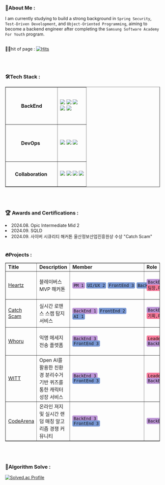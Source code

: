 <h3 dir="auto">🔎About Me :</h3>
I am currently studying to build a strong background in <code>Spring Security</code>, <code>Test-Driven Development</code>, and <code>Object-Oriented Programming</code>, aiming to become a backend engineer after completing the <code>Samsung Software Academy For Youth</code> program.
<br>
<br>

👨‍💼hit of page : [![Hits](https://hits.seeyoufarm.com/api/count/incr/badge.svg?url=https%3A%2F%2Fgithub.com%2FBe-HinD&count_bg=%23888888&title_bg=%23555555&icon=github.svg&icon_color=%23E7E7E7&title=GitHub&edge_flat=false)](https://hits.seeyoufarm.com)

<br>
<br>

<h3 dir="auto">🛠️Tech Stack :</h3>
 <table border="1px solid black">
    <tr>
      <td style="padding: 50px;"><b> BackEnd </td>
      <td>
      <img src="https://img.shields.io/badge/java-007396?style=for-the-badge&logo=java&logoColor=white"> <img src="https://img.shields.io/badge/SpringBoot-6DB33F?style=for-the-badge&logo=springboot&logoColor=white"> <img src="https://img.shields.io/badge/springsecurity-6DB33F?style=for-the-badge&logo=springsecurity&logoColor=white">
      <br>
      <img src="https://img.shields.io/badge/mysql-4479A1?style=for-the-badge&logo=mysql&logoColor=white">
      <img src="https://img.shields.io/badge/Hibernate-59666C?style=for-the-badge&logo=hibernate&logoColor=white">
      </td>
    </tr>
    <tr>
        <td style="padding: 50px;"> <b> DevOps </td>
        <td>
        <img src="https://img.shields.io/badge/docker-2496ED?style=for-the-badge&logo=docker&logoColor=white">
        <img src="https://img.shields.io/badge/nginx-009639?style=for-the-badge&logo=nginx&logoColor=white">
        <img src="https://img.shields.io/badge/jenkins-D24939?style=for-the-badge&logo=jenkins&logoColor=white">
        </td> 
    </tr>
    <tr>
        <td style="padding: 30px;"> <b> Collaboration </td>
        <td>
        <img src="https://img.shields.io/badge/notion-000000?style=for-the-badge&logo=notion&logoColor=white">
        <img src="https://img.shields.io/badge/jira-0052CC?style=for-the-badge&logo=jira&logoColor=white">
        <img src="https://img.shields.io/badge/git-F05032?style=for-the-badge&logo=git&logoColor=white">
        <img src="https://img.shields.io/badge/gerrit-EEEEEE?style=for-the-badge&logo=gerrit&logoColor=white">
        </td>
    </tr>
  </table>

<br>
<br>
<h3 dir="auto">🏆 Awards and Certifications :</h3>
<li> 2024.08. Opic Intermediate Mid 2
<li> 2024.09. SQLD
<li> 2024.09. 사이버 시큐리티 해커톤 울산정보산업진흥원상 수상 "Catch Scam"

<br>
<br>

<h3 dir="auto">🔥Projects :</h3>
<table border="1px solid black">
    <tr>
        <td> <b> Title
        <td> <b> Description
        <td> <b> Member
        <td> <b> Role
        <td> <b> Period
        <td> <b> State
    </tr>
    <tr>
        <td>  <a href="https://github.com/orgs/hackerton-team-10/repositories">Heartz</a> </td>
        <td> 블레이버스 MVP 해커톤
        <td style="white-space: nowrap;">
        <code style="color: #131415; background-color: #bc94d6; padding: 2px 4px; border-radius: 4px; display: inline-block;">PM 1</code>
        <code style="color: #131415; background-color: #7897d3; padding: 2px 4px; border-radius: 4px; display: inline-block;">UI/UX 2</code>
        <code style="color: #131415; background-color: #7897d3; padding: 2px 4px; border-radius: 4px; display: inline-block;">FrontEnd 3</code>
        <code style="color: #131415; background-color: #7897d3; padding: 2px 4px; border-radius: 4px; display: inline-block;">BackEnd 3</code>
         <br>
        <td>         
        <code style="color: #131415; background-color:#bc94d6; padding: 2px 4px; border-radius: 4px;">BackEnd</code>
        <br>
        <code style="color: #131415; background-color:#f77898; padding: 2px 4px; border-radius: 4px;">팀장,PT</code>
        <td> 2025.02.10 ~ 2024.02.20 (10일)
        <td> <code style="color: #ffffff; background-color:#fd212c; padding: 2px 4px; border-radius: 4px;">Complite</code>
    </tr>
    <tr>
        <td>  <a href="https://github.com/Cyber-Security-HACKATHON">Catch Scam</a> </td>
        <td> 실시간 로맨스 스캠 탐지 서비스
        <td style="white-space: nowrap;">
        <code style="color: #131415; background-color: #bc94d6; padding: 2px 4px; border-radius: 4px; display: inline-block;">BackEnd 1</code>
        <code style="color: #131415; background-color: #7897d3; padding: 2px 4px; border-radius: 4px; display: inline-block;">FrontEnd 2</code>
         <br>
        <code style="color: #131415; background-color: #7897d3; padding: 2px 4px; border-radius: 4px;">AI 1</code>
        <td>         
        <code style="color: #131415; background-color:#bc94d6; padding: 2px 4px; border-radius: 4px;">BackEnd</code>
        <br>
        <code style="color: #131415; background-color:#f77898; padding: 2px 4px; border-radius: 4px;">기획,PT</code>
        <td> 2024.09.10 ~ 2024.09.12 (무박 3일)
        <td> <code style="color: #ffffff; background-color:#fd212c; padding: 2px 4px; border-radius: 4px;">Complite</code>
    </tr>
    <tr>
        <td> <a href="https://github.com/team-smog/whoru">Whoru</a> </td>
        <td> 익명 메세지 전송 플렛폼
        <td> <code style="color: #131415; background-color: #bc94d6; padding: 2px 4px; border-radius: 4px;">BackEnd 3</code>
        <br>
        <code style="color: #131415; background-color: #7897d3; padding: 2px 4px; border-radius: 4px;">FrontEnd 3</code>
        <td> 
        <code style="color: #131415; background-color:#f77898; padding: 2px 4px; border-radius: 4px;">Leader</code>
        <br>
        <code style="color: #131415; background-color:#bc94d6; padding: 2px 4px; border-radius: 4px;">BackEnd</code>
        <td> 2024.04.08 ~ 2024.05.20 (7주)
        <td> <code style="color: #ffffff; background-color:#fd212c; padding: 2px 4px; border-radius: 4px;">Complite</code>
    </tr>
    <tr>
        <td> <a href="https://github.com/Be-HinD/WITT">WITT</a> </td>
        <td> Open AI를 활용한 친환경 분리수거 기반 퀴즈를 통한 캐릭터 성장 서비스
        <td> <code style="color: #131415; background-color: #bc94d6; padding: 2px 4px; border-radius: 4px;">BackEnd 3</code>
        <br>
        <code style="color: #131415; background-color: #7897d3; padding: 2px 4px; border-radius: 4px;">FrontEnd 3</code>
        <td> <code style="color: #131415; background-color:#f77898; padding: 2px 4px; border-radius: 4px;">Leader</code>
        <br>
        <code style="color: #131415; background-color:#bc94d6; padding: 2px 4px; border-radius: 4px;">BackEnd</code>
        <td> 2024.02.19 ~ 2024.04.05 (7주)
        <td> <code style="color: #ffffff; background-color:#fd212c; padding: 2px 4px; border-radius: 4px;">Complite</code>
    </tr>
    <tr>
        <td> <a href="https://github.com/codearena-team/CodeArena">CodeArena</a> </td>
        <td> 온라인 져지 및 실시간 랜덤 매칭 알고리즘 경쟁 커뮤니티
        <td> <code style="color: #131415; background-color: #bc94d6; padding: 2px 4px; border-radius: 4px;">BackEnd 3</code>
        <br>
        <code style="color: #131415; background-color: #7897d3; padding: 2px 4px; border-radius: 4px;">FrontEnd 3</code>
        <td> <code style="color: #131415; background-color:#bc94d6; padding: 2px 4px; border-radius: 4px;">BackEnd</code>
        <td> 2024.01.03 ~ 2024.02.16 (7주)
        <td> <code style="color: #ffffff; background-color:#fd212c; padding: 2px 4px; border-radius: 4px;">Complite</code>
    </tr>
</table>

<br>
<br>

### 💫Algorithm Solve :

[![Solved.ac Profile](http://mazassumnida.wtf/api/v2/generate_badge?boj=beemo99)](https://solved.ac/beemo99/)
